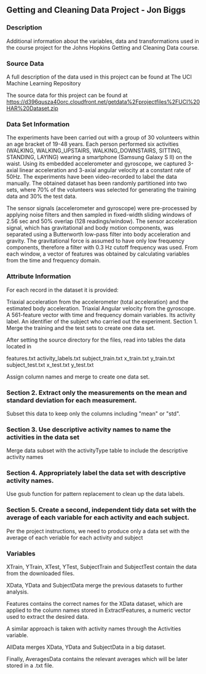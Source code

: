 ## Getting and Cleaning Data Project - Jon Biggs

### Description

Additional information about the variables, data and transformations used in the course project for the Johns Hopkins Getting and Cleaning Data course.

### Source Data

A full description of the data used in this project can be found at The UCI Machine Learning Repository

The source data for this project can be found at https://d396qusza40orc.cloudfront.net/getdata%2Fprojectfiles%2FUCI%20HAR%20Dataset.zip 

### Data Set Information

The experiments have been carried out with a group of 30 volunteers within an age bracket of 19-48 years. Each person performed six activities (WALKING, WALKING_UPSTAIRS, WALKING_DOWNSTAIRS, SITTING, STANDING, LAYING) wearing a smartphone (Samsung Galaxy S II) on the waist. Using its embedded accelerometer and gyroscope, we captured 3-axial linear acceleration and 3-axial angular velocity at a constant rate of 50Hz. The experiments have been video-recorded to label the data manually. The obtained dataset has been randomly partitioned into two sets, where 70% of the volunteers was selected for generating the training data and 30% the test data.

The sensor signals (accelerometer and gyroscope) were pre-processed by applying noise filters and then sampled in fixed-width sliding windows of 2.56 sec and 50% overlap (128 readings/window). The sensor acceleration signal, which has gravitational and body motion components, was separated using a Butterworth low-pass filter into body acceleration and gravity. The gravitational force is assumed to have only low frequency components, therefore a filter with 0.3 Hz cutoff frequency was used. From each window, a vector of features was obtained by calculating variables from the time and frequency domain.

### Attribute Information

For each record in the dataset it is provided:

Triaxial acceleration from the accelerometer (total acceleration) and the estimated body acceleration.
Triaxial Angular velocity from the gyroscope.
A 561-feature vector with time and frequency domain variables.
Its activity label.
An identifier of the subject who carried out the experiment.
Section 1. Merge the training and the test sets to create one data set.

After setting the source directory for the files, read into tables the data located in

features.txt
activity_labels.txt
subject_train.txt
x_train.txt
y_train.txt
subject_test.txt
x_test.txt
y_test.txt

Assign column names and merge to create one data set.

### Section 2. Extract only the measurements on the mean and standard deviation for each measurement.

Subset this data to keep only the columns including "mean" or "std".

### Section 3. Use descriptive activity names to name the activities in the data set

Merge data subset with the activityType table to include the descriptive activity names

### Section 4. Appropriately label the data set with descriptive activity names.

Use gsub function for pattern replacement to clean up the data labels.

### Section 5. Create a second, independent tidy data set with the average of each variable for each activity and each subject.

Per the project instructions, we need to produce only a data set with the average of each veriable for each activity and subject

### Variables

XTrain, YTrain, XTest, YTest, SubjectTrain and SubjectTest contain the data from the downloaded files.

XData, YData and SubjectData merge the previous datasets to further analysis.

Features contains the correct names for the XData dataset, which are applied to the column names stored in ExtractFeatures, a numeric vector used to extract the desired data.

A similar approach is taken with activity names through the Activities variable.

AllData merges XData, YData and SubjectData in a big dataset.

Finally, AveragesData contains the relevant averages which will be later stored in a .txt file. 
